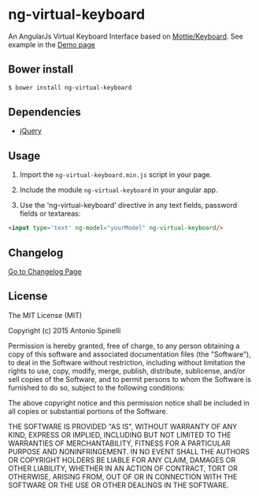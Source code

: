 # ng-virtual-keyboard

An AngularJs Virtual Keyboard Interface based on [Mottie/Keyboard](https://github.com/Mottie/Keyboard). See example in the [Demo page](http://mottie.github.com/Keyboard/)

## Bower install

```sh
$ bower install ng-virtual-keyboard
```

## Dependencies

- [jQuery](https://github.com/jquery/jquery)

## Usage

1. Import the ```ng-virtual-keyboard.min.js``` script in your page.

2. Include the module ```ng-virtual-keyboard``` in your angular app.

3. Use the 'ng-virtual-keyboard' directive in any text fields, password fields or textareas:

```html
<input type='text' ng-model="yourModel" ng-virtual-keyboard/>
```

## Changelog
[Go to Changelog Page](https://github.com/antonio-spinelli/ng-virtual-keyboard/blob/master/CHANGELOG.md)

## License

The MIT License (MIT)

Copyright (c) 2015 Antonio Spinelli

Permission is hereby granted, free of charge, to any person obtaining a copy
of this software and associated documentation files (the "Software"), to deal
in the Software without restriction, including without limitation the rights
to use, copy, modify, merge, publish, distribute, sublicense, and/or sell
copies of the Software, and to permit persons to whom the Software is
furnished to do so, subject to the following conditions:

The above copyright notice and this permission notice shall be included in all
copies or substantial portions of the Software.

THE SOFTWARE IS PROVIDED "AS IS", WITHOUT WARRANTY OF ANY KIND, EXPRESS OR
IMPLIED, INCLUDING BUT NOT LIMITED TO THE WARRANTIES OF MERCHANTABILITY,
FITNESS FOR A PARTICULAR PURPOSE AND NONINFRINGEMENT. IN NO EVENT SHALL THE
AUTHORS OR COPYRIGHT HOLDERS BE LIABLE FOR ANY CLAIM, DAMAGES OR OTHER
LIABILITY, WHETHER IN AN ACTION OF CONTRACT, TORT OR OTHERWISE, ARISING FROM,
OUT OF OR IN CONNECTION WITH THE SOFTWARE OR THE USE OR OTHER DEALINGS IN THE
SOFTWARE.
